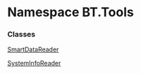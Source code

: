 # <a id="BT_Tools"></a> Namespace BT.Tools

### Classes

 [SmartDataReader](BT.Tools.SmartDataReader.md)

 [SystemInfoReader](BT.Tools.SystemInfoReader.md)

